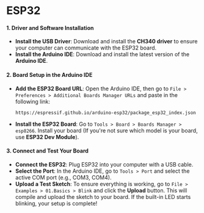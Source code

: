 # ESP32

#### **1. Driver and Software Installation**

- **Install the USB Driver**: Download and install the **CH340 driver** to ensure your computer can communicate with the ESP32 board.
- **Install the Arduino IDE**: Download and install the latest version of the **Arduino IDE**.

#### **2. Board Setup in the Arduino IDE**

- **Add the ESP32 Board URL**: Open the Arduino IDE, then go to `File > Preferences > Additional Boards Manager URLs` and paste in the following link:
  ```
  https://espressif.github.io/arduino-esp32/package_esp32_index.json
  ```
- **Install the ESP32 Board**: Go to `Tools > Board > Boards Manager > esp8266`. Install your board (If you're not sure which model is your board, use **ESP32 Dev Module**).

#### **3. Connect and Test Your Board**

- **Connect the ESP32**: Plug ESP32 into your computer with a USB cable.
- **Select the Port**: In the Arduino IDE, go to `Tools > Port` and select the active COM port (e.g., COM3, COM4).
- **Upload a Test Sketch**: To ensure everything is working, go to `File > Examples > 01.Basics > Blink` and click the **Upload** button. This will compile and upload the sketch to your board. If the built-in LED starts blinking, your setup is complete!
